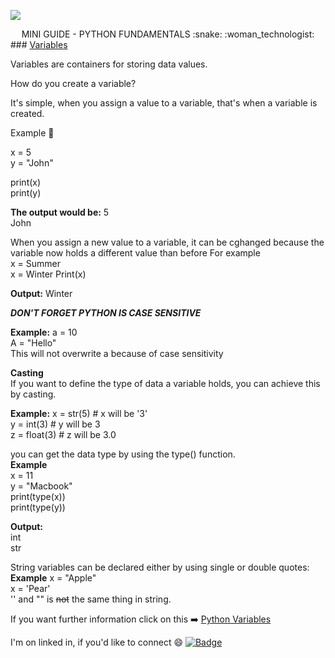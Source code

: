  ![](https://www.boardinfinity.com/blog/content/images/2022/11/Your-paragraph-text--60-.jpg)

<div align="center"> MINI GUIDE - PYTHON FUNDAMENTALS :snake: :woman_technologist:   </div align="center">
### <ins>Variables </ins>


<p> 
Variables are containers for storing data values.

How do you create a variable?

It's simple, when you assign a value to a variable, that's when a variable is created.

Example :memo:

x = 5   
y = "John"

print(x)  
print(y)

**The output would be:**
5   
John

When you assign a new value to a variable, it can be cghanged because the variable now holds a different value than before
For example   
x = Summer   
x = Winter
Print(x) 

**Output:** Winter

***DON'T FORGET PYTHON IS CASE SENSITIVE***  

**Example:** 
a = 10   
A = "Hello"  
This will not overwrite a because of case sensitivity


**Casting**   
If you want to define the type of data a variable holds, you can achieve this by casting.

**Example:** 
x = str(5) # x will be '3'   
y = int(3) # y will be 3   
z = float(3)  # z will be 3.0

you can get the data type by using the type() function.   
**Example**  
x = 11   
y = "Macbook"  
print(type(x))   
print(type(y))

**Output:**  
int   
str

String variables can be declared either by using single or double quotes:  
**Example** 
x = "Apple"  
x = 'Pear'   
'' and "" is ~~not~~ the same thing in string.
</p>

If you want further information click on this :arrow_right: [Python Variables](https://www.w3schools.com/python/python_variables.asp)

I'm on linked in, if you'd like to connect :smile: [![Badge](https://img.shields.io/badge/Linked-in-blue)](www.linkedin.com/in/sahra-a-91142b173)


